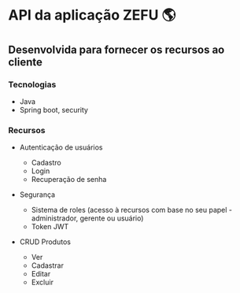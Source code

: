 # API da aplicação ZEFU 🌎
## Desenvolvida para fornecer os recursos ao cliente

### Tecnologias
- Java
- Spring boot, security

### Recursos
- Autenticação de usuários
  - Cadastro
  - Login
  - Recuperação de senha
    
- Segurança
  - Sistema de roles (acesso à recursos com base no seu papel - administrador, gerente ou usuário)
  - Token JWT
    
- CRUD Produtos
  - Ver
  - Cadastrar
  - Editar
  - Excluir
